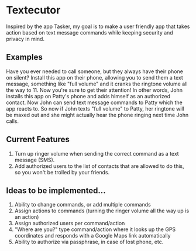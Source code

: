 # Textecutor
Inspired by the app Tasker, my goal is to make a user friendly app that takes action based on text message commands while keeping security and privacy in mind.

## Examples
Have you ever needed to call someone, but they always have their phone on silent? Install this app on their phone, allowing you to send them a text message, something like "full volume" and it cranks the ringtone volume all the way to 11. Now you're sure to get their attention!
In other words, John installs this app on Patty's phone and adds himself as an authorized contact. Now John can send text message commands to Patty which the app reacts to. So now if John texts "full volume" to Patty, her ringtone will be maxed out and she might actually hear the phone ringing next time John calls.

## Current Features
1. Turn up ringer volume when sending the correct command as a text message (SMS).
1. Add authorized users to the list of contacts that are allowed to do this, so you won't be trolled by your friends.

## Ideas to be implemented...
1. Ability to change commands, or add multiple commands
1. Assign actions to commands (turning the ringer volume all the way up is an action)
1. Assign authorized users per command/action
1. "Where are you?" type command/action where it looks up the GPS coordinates and responds with a Google Maps link automatically
1. Ability to authorize via passphrase, in case of lost phone, etc.
